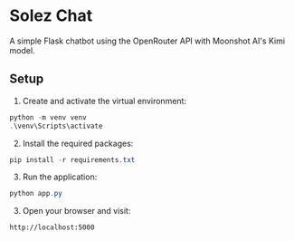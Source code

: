 # Solez Chat

A simple Flask chatbot using the OpenRouter API with Moonshot AI's Kimi model.

## Setup

1. Create and activate the virtual environment:
```powershell
python -m venv venv
.\venv\Scripts\activate
```

2. Install the required packages:
```powershell
pip install -r requirements.txt
```

3. Run the application:
```powershell
python app.py
```

3. Open your browser and visit:
```
http://localhost:5000
```
